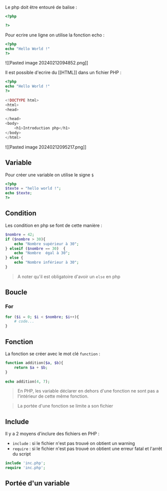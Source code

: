 Le php doit être entouré de balise :
```php
<?php     

?>
```

Pour ecrire une ligne on utilise la fonction echo :
```php
<?php  
echo "Hello World !"  
?>
```

![[Pasted image 20240212094852.png]]

Il est possible d'ecrire du [[HTML]] dans un fichier PHP :
```php
<?php  
echo "Hello World !"  
?>  
  
<!DOCTYPE html>  
<html>  
<head>  
  
</head>  
<body>  
	<h1>Introduction php</h1>  
</body>  
</html>
```

![[Pasted image 20240212095217.png]]

## Variable
Pour créer une variable on utilise le signe `$`
```php
<?php  
$texte = "hello world !";  
echo $texte;  
?>
```

## Condition
Les condition en php se font de cette manière :
```php
$nombre = 42;  
if ($nombre > 30){  
    echo "Nombre supérieur à 30";  
} elseif ($nombre == 30)  {  
    echo "Nombre  égal à 30";  
} else {  
    echo "Nombre inférieur à 30";  
}
```

> A noter qu'il est obligatoire d'avoir un `else` en php

## Boucle
### For
```php
for ($i = 0; $i < $nombre; $i++){  
    # code...  
}
```

## Fonction
La fonction se créer avec le mot clé `function` :
```php
function addition($a, $b){  
    return $a + $b;  
}  
  
echo addition(4, 7);
```

> En PHP, les variable déclarer en dehors d'une fonction ne sont pas a l'intérieur de cette même fonction. 

> La portée d'une fonction se limite a son fichier


## Include
Il y a 2 moyens d'inclure des fichiers en PHP :
- `include` : si le fichier n'est pas trouvé on obtient un warning
- `require` : si le fichier n'est pas trouvé on obtient une erreur fatal et l'arrêt du script

```php
include 'inc.php';
require 'inc.php';
```

## Portée d'un variable


